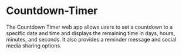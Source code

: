 # Countdown-Timer
The Countdown Timer web app allows users to set a countdown to a specific date and time and displays the remaining time in days, hours, minutes, and seconds. It also provides a reminder message and social media sharing options.
